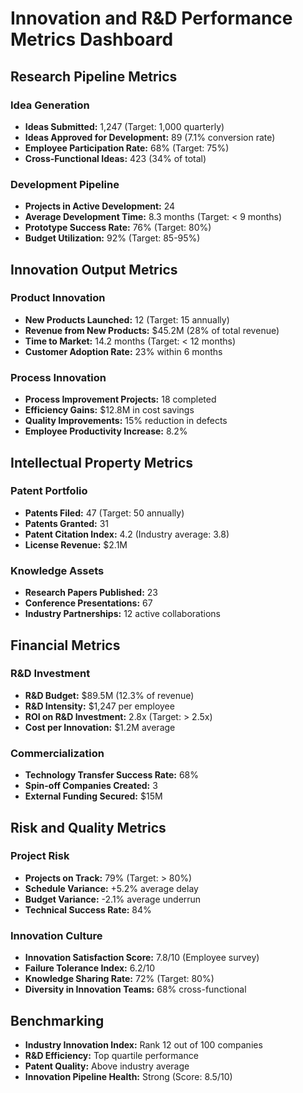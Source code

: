 # Innovation and R&D Performance Metrics Dashboard

## Research Pipeline Metrics

### Idea Generation
- **Ideas Submitted:** 1,247 (Target: 1,000 quarterly)
- **Ideas Approved for Development:** 89 (7.1% conversion rate)
- **Employee Participation Rate:** 68% (Target: 75%)
- **Cross-Functional Ideas:** 423 (34% of total)

### Development Pipeline
- **Projects in Active Development:** 24
- **Average Development Time:** 8.3 months (Target: < 9 months)
- **Prototype Success Rate:** 76% (Target: 80%)
- **Budget Utilization:** 92% (Target: 85-95%)

## Innovation Output Metrics

### Product Innovation
- **New Products Launched:** 12 (Target: 15 annually)
- **Revenue from New Products:** $45.2M (28% of total revenue)
- **Time to Market:** 14.2 months (Target: < 12 months)
- **Customer Adoption Rate:** 23% within 6 months

### Process Innovation
- **Process Improvement Projects:** 18 completed
- **Efficiency Gains:** $12.8M in cost savings
- **Quality Improvements:** 15% reduction in defects
- **Employee Productivity Increase:** 8.2%

## Intellectual Property Metrics

### Patent Portfolio
- **Patents Filed:** 47 (Target: 50 annually)
- **Patents Granted:** 31
- **Patent Citation Index:** 4.2 (Industry average: 3.8)
- **License Revenue:** $2.1M

### Knowledge Assets
- **Research Papers Published:** 23
- **Conference Presentations:** 67
- **Industry Partnerships:** 12 active collaborations

## Financial Metrics

### R&D Investment
- **R&D Budget:** $89.5M (12.3% of revenue)
- **R&D Intensity:** $1,247 per employee
- **ROI on R&D Investment:** 2.8x (Target: > 2.5x)
- **Cost per Innovation:** $1.2M average

### Commercialization
- **Technology Transfer Success Rate:** 68%
- **Spin-off Companies Created:** 3
- **External Funding Secured:** $15M

## Risk and Quality Metrics

### Project Risk
- **Projects on Track:** 79% (Target: > 80%)
- **Schedule Variance:** +5.2% average delay
- **Budget Variance:** -2.1% average underrun
- **Technical Success Rate:** 84%

### Innovation Culture
- **Innovation Satisfaction Score:** 7.8/10 (Employee survey)
- **Failure Tolerance Index:** 6.2/10
- **Knowledge Sharing Rate:** 72% (Target: 80%)
- **Diversity in Innovation Teams:** 68% cross-functional

## Benchmarking
- **Industry Innovation Index:** Rank 12 out of 100 companies
- **R&D Efficiency:** Top quartile performance
- **Patent Quality:** Above industry average
- **Innovation Pipeline Health:** Strong (Score: 8.5/10)
